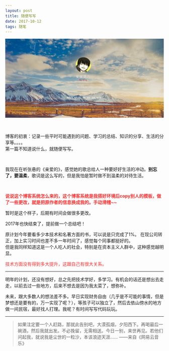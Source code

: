 ```yaml
---
layout: post
title: 随便写写
date: 2017-10-12
tags: 随笔  
---
```






![博客首页][1]

<br>

  博客的初衷：记录一些平时可能遇到的问题、学习的总结、知识的分享、生活的分享等。。。。   
  第一篇不知道说什么，就随便写写。  

<br>

  我现在在听张悬的《亲爱的》，感觉她的歌总给人一种要好好生活的冲动。<strong>别忘了，要温柔</strong>，歌词是这么写的，但是我怕是暂时做不到温柔的对待生活。  

<br>

<p style="color: #FF2D2D">
<strong>说说这个博客系统怎么来的，这个博客系统是我搭好环境后copy别人的模板，做了一些更改，就是把原作者的信息换成我的。手动滑稽~~</strong></p>     
暂时是这个样子，后期有时间会做很多更改。


2017年也快结束了，提前做一个总结吧！  

原计划今年要看多少本技术和名著方面的书，可以说是只完成了1%。
在现公司转正，加上实习时间也差不多一年时间了，感觉每个同事都挺好的。  
但是我同样知道这是一个人吃人的社会，特别是在资本主义人群中，这种感觉越明显。  

<p style="color: #FF2D2D">技术方面没有得到多大提升，这跟自己有很大关系。</p>

---

明年的计划，还没有想好，总之先把技术学好，多学习。有机会的话还是想出去走走，以前去过一些地方，后来不想去是因为我太菜了，想弥补。


未来，跟大多数人的想法差不多。早日实现财务自由（几乎是不可能的事情，但是梦想还是要有的，万一实现了呢？），等孩子可以独立了，然后去依山傍水的地方做一间民宿，最好找人打理。我呢？有时间写写代码玩玩。



----------
> 如果注定要一个人赶路，那就此告别吧，大漠孤烟，夕阳西下。再喝最后一碗酒，然后我就出发。不必挽留，无需相送。今日一别，来世再见。若他们问起我，就说我是尘世的一粒沙，本该浪迹天涯……
——来自《网易云音乐》


<br>

[1]:https://raw.githubusercontent.com/havysec/havysec.github.io/master/_site/2017/10/%E9%9A%8F%E4%BE%BF%E5%86%99%E5%86%99/post_img/2017-10-12/blog.png
